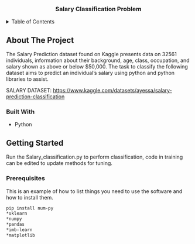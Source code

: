 <a name="readme-top"></a>

<br />
<div align="center">
  <a href="https://github.coventry.ac.uk/prasharp/6006CEM_PP_9246731/"></a>

<h3 align="center">Salary Classification Problem</h3>
</div>



<!-- TABLE OF CONTENTS -->
<details>
  <summary>Table of Contents</summary>
  <ol>
    <li>
      <a href="#about-the-project">About The Project</a>
      <ul>
        <li><a href="#built-with">Built With</a></li>
      </ul>
    </li>
    <li>
      <a href="#getting-started">Getting Started</a>
      <ul>
        <li><a href="#prerequisites">Prerequisites</a></li>
        <li><a href="#installation">Installation</a></li>
      </ul>
    </li>
  </ol>
</details>



<!-- ABOUT THE PROJECT -->
## About The Project

The Salary Prediction dataset found on Kaggle presents data on 32561 individuals, information about their background, age, class, occupation, and salary shown as above or below $50,000. The task to classify the following dataset aims to predict an individual’s salary using python and python libraries to assist. 

SALARY DATASET:
https://www.kaggle.com/datasets/ayessa/salary-prediction-classification

### Built With

* Python


<!-- GETTING STARTED -->
## Getting Started

Run the Salary_classification.py to perform classification, code in training can be edited to update methods for tuning.

### Prerequisites

This is an example of how to list things you need to use the software and how to install them.
 ```sh
pip install num-py
*sklearn
*numpy
*pandas
*imb-learn
*matplotlib
 ```

